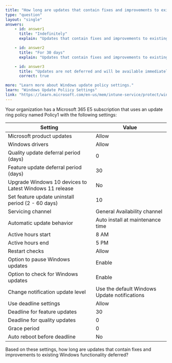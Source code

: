 ```yaml
---
title: "How long are updates that contain fixes and improvements to existing Windows functionality deferred?"
type: "question"
layout: "single"
answers:
    - id: answer1
      title: "Indefinitely"
      explain: "Updates that contain fixes and improvements to existing Windows functionality are not deferred indefinitely as the quality update deferral period is set to 0 days."

    - id: answer2
      title: "For 30 days"
      explain: "Updates that contain fixes and improvements to existing Windows functionality are not deferred for 30 days as the quality update deferral period is set to 0 days."

    - id: answer3
      title: "Updates are not deferred and will be available immediately"
      correct: true

more: "Learn more about Windows update policy settings."
learn: "Windows Update Poliicy Settings"
link: "https://learn.microsoft.com/en-us/mem/intune-service/protect/windows-update-settings"
---
```

Your organization has a Microsoft 365 E5 subscription that uses an update ring policy named Policy1 with the following settings:

| Setting                                      | Value                               |
|----------------------------------------------|-------------------------------------|
| Microsoft product updates                    | Allow                               |
| Windows drivers                              | Allow                               |
| Quality update deferral period (days)        | 0                                   |
| Feature update deferral period (days)        | 30                                  |
| Upgrade Windows 10 devices to Latest Windows 11 release | No                       |
| Set feature update uninstall period (2 - 60 days) | 10                             |
| Servicing channel                            | General Availability channel        |
| Automatic update behavior                    | Auto install at maintenance time    |
| Active hours start                           | 8 AM                                |
| Active hours end                             | 5 PM                                |
| Restart checks                               | Allow                               |
| Option to pause Windows updates              | Enable                              |
| Option to check for Windows updates          | Enable                              |
| Change notification update level             | Use the default Windows Update notifications |
| Use deadline settings                        | Allow                               |
| Deadline for feature updates                 | 30                                  |
| Deadline for quality updates                 | 0                                   |
| Grace period                                 | 0                                   |
| Auto reboot before deadline                  | No                                  |

Based on these settings, how long are updates that contain fixes and improvements to existing Windows functionality deferred?
